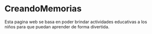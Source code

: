 # CreandoMemorias
Esta pagina web se basa en poder brindar actividades educativas a los niños para que puedan aprender de forma divertida. 
